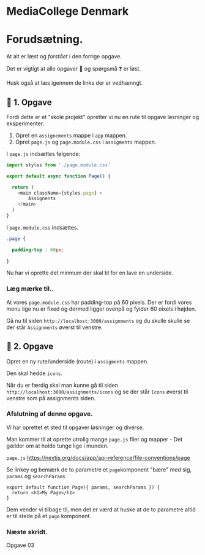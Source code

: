 # MediaCollege Denmark

# Forudsætning.

At alt er læst og *forstået* i den forrige opgave.

Det er vigtigt at alle opgaver :dart: og spørgsmå :question: er løst.

Husk også at læs igennem de links der er vedhænngt.

## :dart: 1. Opgave

Fordi dette er et "skole projekt" opretter vi nu en rute til opgave løsninger og eksperimenter.

1. Opret en `assignements` mappe i `app` mappen.
2. Opret `page.js` og `page.module.css` i `assigments` mappen.

I `page.js` indsættes følgende:

```javascript
import styles from './page.module.css'

export default async function Page() {

  return (
    <main className={styles.page} >
        Assignents
    </main>
  )
}
```

I `page.module.css` indsættes. 

```css
.page {

  padding-top : 60px;
  
}
```

Nu har vi oprette det minmum der skal til for en lave en underside.

### Læg mærke til..

At vores `page.module.css` har padding-top på 60 pixels. Der er fordi vores menu lige nu er fixed og dermed ligger ovenpå og fylder 60 oixels i højden.

Gå nu til siden `http://localhost:3000/assignments` og du skulle skulle se der står `Assignments` øverst til venstre.

## :dart: 2. Opgave

Opret en ny rute/underside (route) i `assigments` mappen.

Den skal hedde `icons`.

Når du er færdig skal man kunne gå til siden `http://localhost:3000/assignments/icons` og se der står `Icons` øverst til venstre som på assignments siden.

### Afslutning af denne opgave.

Vi har oprettet et sted til opgaver løsninger og diverse.

Man kommer til at oprette utrolig mange `page.js` filer og mapper - Det gælder om at holde tunge lige i munden.

`page.js` https://nextjs.org/docs/app/api-reference/file-conventions/page

Se linkey og bemærk de to parametre et `page`komponent "bære" med sig, `params` og `searchParams`

```
export default function Page({ params, searchParams }) {
  return <h1>My Page</h1>
}
```

Dem vender vi tilbage til, men det er værd at huske at de to parametre altid er til stede på et `page` komponent.

### Næste skridt.

Opgave 03